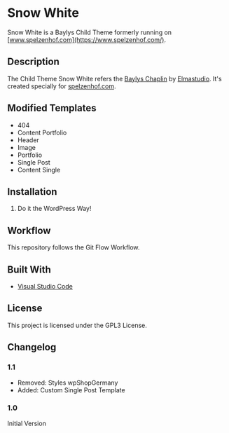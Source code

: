 # Snow White

Snow White is a Baylys Child Theme formerly running on [www.spelzenhof.com](https://www.spelzenhof.com/).

## Description 

The Child Theme Snow White refers the [Baylys Chaplin](https://www.elmastudio.de/wordpress-themes/baylys/) by [Elmastudio](https://www.elmastudio.de). It's created specially for [spelzenhof.com](https://www.spelzenhof.com/).

## Modified Templates

* 404
* Content Portfolio
* Header
* Image
* Portfolio
* Single Post
* Content Single

## Installation

1. Do it the WordPress Way! 

## Workflow

This repository follows the Git Flow Workflow.

## Built With

* [Visual Studio Code](https://code.visualstudio.com)

## License

This project is licensed under the GPL3 License.

## Changelog

### 1.1

* Removed: Styles wpShopGermany
* Added: Custom Single Post Template

### 1.0

Initial Version
